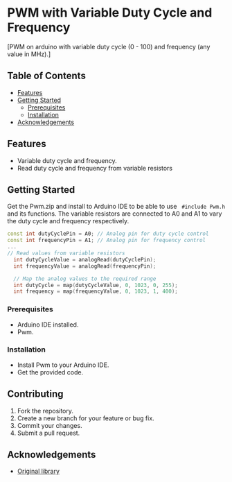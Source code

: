 # PWM with Variable Duty Cycle and Frequency

[PWM on arduino with variable duty cycle (0 - 100) and frequency (any value in MHz).]

## Table of Contents
- [Features](#features)
- [Getting Started](#getting-started)
  - [Prerequisites](#prerequisites)
  - [Installation](#installation)
- [Acknowledgements](#acknowledgements)

## Features
- Variable duty cycle and frequency.
- Read duty cycle and frequency from variable resistors

## Getting Started
Get the Pwm.zip and install to Arduino IDE to be able to use ``` #include Pwm.h``` and its functions.
The variable resistors are connected to A0 and A1 to vary the duty cycle and frequency respectively.

```cpp
const int dutyCyclePin = A0; // Analog pin for duty cycle control
const int frequencyPin = A1; // Analog pin for frequency control
...
// Read values from variable resistors
  int dutyCycleValue = analogRead(dutyCyclePin);
  int frequencyValue = analogRead(frequencyPin);

  // Map the analog values to the required range
  int dutyCycle = map(dutyCycleValue, 0, 1023, 0, 255);
  int frequency = map(frequencyValue, 0, 1023, 1, 400);
```

### Prerequisites
- Arduino IDE installed.
- Pwm.

### Installation
- Install Pwm to your Arduino IDE.
- Get the provided code.

## Contributing
1. Fork the repository.
2. Create a new branch for your feature or bug fix.
3. Commit your changes.
4. Submit a pull request.


## Acknowledgements
- [Original library](https://code.google.com/archive/p/arduino-pwm-frequency-library/downloads)
